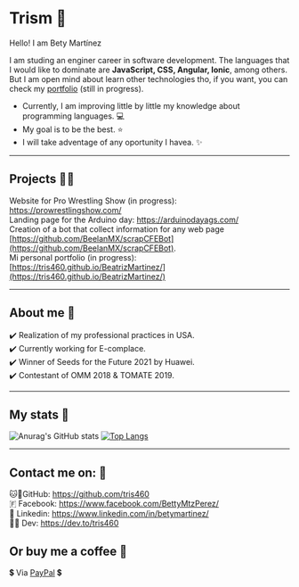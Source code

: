 # Trism 🌷

Hello! I am Bety Martínez

I am studing an enginer career in software development. The languages that I would like to dominate are **JavaScript, CSS, Angular, Ionic**, among others.
But I am open mind about learn other technologies tho, if you want, you can check my [portfolio](https://tris460.github.io/BeatrizMartinez/) (still in progress).

- Currently, I am improving little by little my knowledge about programming languages. 💻
- My goal is to be the best. ⭐
- I will take adventage of any oportunity I havea. ✨

-------------

## Projects 👩‍💻

Website for Pro Wrestling Show (in progress): https://prowrestlingshow.com/ <br>
Landing page for the Arduino day: https://arduinodayags.com/ <br>
Creation of a bot that collect information for any web page [https://github.com/BeelanMX/scrapCFEBot](https://github.com/BeelanMX/scrapCFEBot). <br>
Mi personal portfolio (in progress): [https://tris460.github.io/BeatrizMartinez/](https://tris460.github.io/BeatrizMartinez/)

-------------

## About me 👩

✔️ Realization of my professional practices in USA. <br>
✔️ Currently working for E-complace. <br>
✔️ Winner of Seeds for the Future 2021 by Huawei. <br>
✔️ Contestant of OMM 2018 & TOMATE 2019.

-------------

## My stats 👀 

![Anurag's GitHub stats](https://github-readme-stats.vercel.app/api?username=tris460&show_icons=true&theme=dracula&count_private=true) 
[![Top Langs](https://github-readme-stats.vercel.app/api/top-langs/?username=tris460&layout=compact&theme=dracula)](https://github.com/anuraghazra/github-readme-stats)

-------------

## Contact me on: 📱

🐱🐙GitHub: https://github.com/tris460 <br> 
🇫 Facebook: https://www.facebook.com/BettyMtzPerez/ <br>
📇 Linkedin: https://www.linkedin.com/in/betymartinez/ <br>
✍🏼 Dev: https://dev.to/tris460 <br>

## Or buy me a coffee 🍵

💲 Via [PayPal](https://www.paypal.me/BeatrizMtzP) 💲
